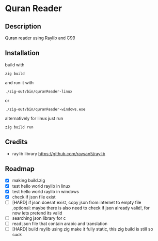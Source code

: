 # Quran Reader

## Description
Quran reader using Raylib and C99

## Installation

build with 
```zig
zig build
```
 and run it with 
```zig
./zig-out/bin/quranReader-linux 
```
or 
```zig
./zig-out/bin/quranReader-windows.exe
```

alternatively for linux just run 

```zig
zig build run
```


## Credits

- raylib library https://github.com/raysan5/raylib

## Roadmap
- [x] making build.zig
- [x] test hello world raylib in linux 
- [x] test hello world raylib in windows
- [x] check if json file exist
- [ ] [HARD] if json doesnt exist, copy json from internet to empty file ,optional: maybe there is also need  to check if json already valid!, for now lets pretend its valid
- [ ] searching json library for c  
- [ ] read json file that contain arabic and translation
- [ ] [HARD] build raylib using zig make it fully static, this zig build is still so suck 

